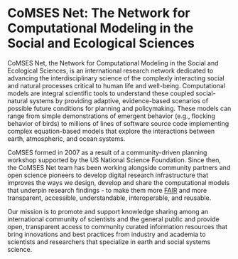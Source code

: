 # CoMSES Net: The Network for Computational Modeling in the Social and Ecological Sciences

CoMSES Net, the Network for Computational Modeling in the Social and Ecological Sciences, is an international research network dedicated to advancing the interdisciplinary science of the complexly interacting social and natural processes critical to human life and well-being. Computational models are integral scientific tools to understand these coupled social-natural systems by providing adaptive, evidence-based scenarios of possible future conditions for planning and policymaking. These models can range from simple demonstrations of emergent behavior (e.g., flocking behavior of birds) to millions of lines of software source code implementing complex equation-based models that explore the interactions between earth, atmospheric, and ocean systems. 

CoMSES formed in 2007 as a result of a community-driven planning workshop supported by the US National Science Foundation. Since then, the CoMSES Net team has been working alongside community partners and open science pioneers to develop digital research infrastructure that improves the ways we design, develop and share the computational models that underpin research findings - to make them more [FAIR](https://www.nature.com/articles/s41597-022-01710-x) and more transparent, accessible, understandable, interoperable, and reusable. 

Our mission is to promote and support knowledge sharing among an international community of scientists and the general public and provide open, transparent access to community curated information resources that bring innovations and best practices from industry and academia to scientists and researchers that specialize in earth and social systems science.

